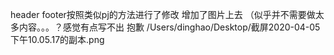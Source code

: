 header footer按照类似pj的方法进行了修改
增加了图片上去
（似乎并不需要做太多内容。。。？感觉有点写不出 抱歉
/Users/dinghao/Desktop/截屏2020-04-05 下午10.05.17的副本.png
